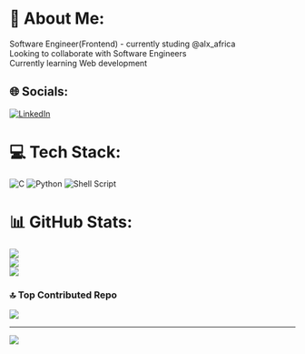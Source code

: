 # 💫 About Me:
Software Engineer(Frontend) - currently studing @alx_africa<br>Looking to collaborate with Software Engineers<br>Currently learning Web development


## 🌐 Socials:
[![LinkedIn](https://img.shields.io/badge/LinkedIn-%230077B5.svg?logo=linkedin&logoColor=white)](https://linkedin.com/in/franklin-akamere) 

# 💻 Tech Stack:
![C](https://img.shields.io/badge/c-%2300599C.svg?style=for-the-badge&logo=c&logoColor=white) ![Python](https://img.shields.io/badge/python-3670A0?style=for-the-badge&logo=python&logoColor=ffdd54) ![Shell Script](https://img.shields.io/badge/shell_script-%23121011.svg?style=for-the-badge&logo=gnu-bash&logoColor=white)
# 📊 GitHub Stats:
![](https://github-readme-stats.vercel.app/api?username=franklin-dex&theme=solarized-dark&hide_border=false&include_all_commits=false&count_private=true)<br/>
![](https://github-readme-streak-stats.herokuapp.com/?user=franklin-dex&theme=solarized-dark&hide_border=false)<br/>
![](https://github-readme-stats.vercel.app/api/top-langs/?username=franklin-dex&theme=solarized-dark&hide_border=false&include_all_commits=false&count_private=true&layout=compact)

### 🔝 Top Contributed Repo
![](https://github-contributor-stats.vercel.app/api?username=franklin-dex&limit=5&theme=dark&combine_all_yearly_contributions=true)

---
[![](https://visitcount.itsvg.in/api?id=franklin-dex&icon=0&color=0)](https://visitcount.itsvg.in)
